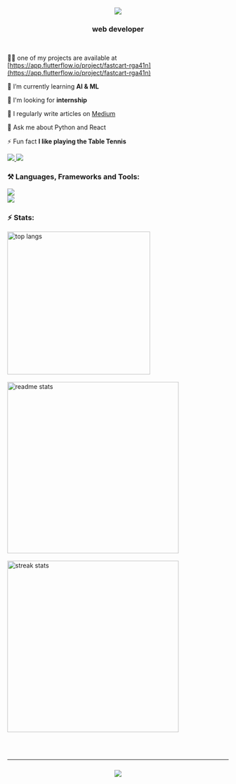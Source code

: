 


<h1 align="center">
    <img src="https://readme-typing-svg.herokuapp.com/?font=Righteous&size=35&center=true&vCenter=true&width=500&height=70&duration=4000&lines=Hi+👋,+I'm+Bhanu+Teja!;" />
</h1>

<h3 align="center">web developer</h3>

<br/>

 👨‍💻 one of my projects are available at [https://app.flutterflow.io/project/fastcart-rga41n](https://app.flutterflow.io/project/fastcart-rga41n)
 
 🌱 I’m currently learning **AI & ML**

 👯 I'm looking for **internship**

 📝 I regularly write articles on [Medium](https://medium.com/@pashikantibhanuteja)

 💬 Ask me about Python and React

 ⚡ Fun fact **I like playing the Table Tennis**
 
<div align="left"> 
  <a href="mailto:pashikantibhanuteja@gmail.com">
    <img src="https://img.shields.io/badge/Gmail-333333?style=for-the-badge&logo=gmail&logoColor=red" />
  </a>
  <a href="https://www.linkedin.com/in/bhanu-teja-p-457955253/" target="_blank">
    <img src="https://img.shields.io/badge/LinkedIn-0077B5?style=for-the-badge&logo=linkedin&logoColor=white" target="_blank" />
  </a>
</div>


<h3 align="left">⚒️ Languages, Frameworks and Tools:</h3>
<div align="left">
  <img src="https://skillicons.dev/icons?i=java,express,python,react,nodejs,tailwind" /><br>
  <img src="https://skillicons.dev/icons?i=mysql,css,html,unity,firebase" />
</div>


<h3 align="left">⚡ Stats:</h3>
<div align=left>
  <img width=325 align="center" src="https://github-readme-stats.vercel.app/api/top-langs/?username=Bhanuteja005&hide=HTML&langs_count=8&layout=compact&theme=react&border_radius=10&size_weight=0.8&count_weight=0.5&exclude_repo=github-readme-stats" alt="top langs" />
<br/><br/>

  <img width=390 src="https://github-readme-stats.vercel.app/api?username=Bhanuteja005&count_private=true&show_icons=true&theme=react&rank_icon=github&border_radius=10" alt="readme stats" />
  <br/><br/>
  
  <img width=390 src="https://streak-stats.demolab.com/?user=Bhanuteja005&count_private=true&theme=react&border_radius=10" alt="streak stats"/>
</div>

<br/><br/>
<hr/>

<h3 align="center">
  <img src="https://readme-typing-svg.herokuapp.com/?font=Righteous&size=25&center=true&vCenter=true&width=500&height=70&duration=4000&lines=Thanks+for+visiting!+✌️;">
</h3>
